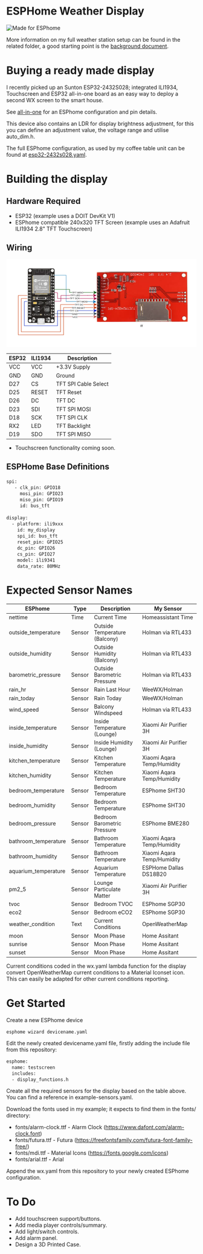 # ESPHome Weather Display

![Made for ESPhome](https://esphome.io/_images/made-for-esphome-black-on-white.svg)

More information on my full weather station setup can be found in the related folder,
a good starting point is the [background document](related/background.md).

# Buying a ready made display

I recently picked up an Sunton ESP32-2432S028; integrated ILI1934, Touchscreen and ESP32 all-in-one
board as an easy way to deploy a second WX screen to the smart house.

See [all-in-one](related/all-in-one.md) for an ESPhome configuration and pin details.

This device also contains an LDR for display brightness adjustment, for this you can define an adjustment value, 
the voltage range and utilise auto\_dim.h.

The full ESPhome configuration, as used by my coffee table unit can be found at [esp32-2432s028.yaml](esp32-2432s028.yaml).


# Building the display

## Hardware Required

* ESP32 (example uses a DOIT DevKit V1)
* ESPhome compatible 240x320 TFT Screen (example uses an Adafruit ILI1934 2.8" TFT Touchscreen)

## Wiring

![Wiring Diagram](wiring.png)

|ESP32|ILI1934|Description|
|-----|-------|-------|
|VCC  |VCC    |+3.3V Supply|
|GND  |GND    |Ground|
|D27  |CS     |TFT SPI Cable Select|
|D25  |RESET  |TFT Reset|
|D26  |DC     |TFT DC|
|D23  |SDI    |TFT SPI MOSI|
|D18  |SCK    |TFT SPI CLK|
|RX2  |LED    |TFT Backlight|
|D19  |SDO    |TFT SPI MISO|

* Touchscreen functionality coming soon.

## ESPHome Base Definitions

```
spi:
   - clk_pin: GPIO18
     mosi_pin: GPIO23
     miso_pin: GPIO19
     id: bus_tft

display:
  - platform: ili9xxx
    id: my_display
    spi_id: bus_tft
    reset_pin: GPIO25
    dc_pin: GPIO26
    cs_pin: GPIO27
    model: ili9341
    data_rate: 80MHz

```


# Expected Sensor Names

|ESPhome|Type|Description|My Sensor|
|-----|----|-----|-----|
|nettime|Time|Current Time|Homeassistant Time|
|outside\_temperature|Sensor|Outside Temperature (Balcony)|Holman via RTL433|
|outside\_humidity|Sensor|Outside Humidity (Balcony)|Holman via RTL433|
|barometric\_pressure|Sensor|Outside Barometric Pressure|Holman via RTL433|
|rain\_hr|Sensor|Rain Last Hour|WeeWX/Holman|
|rain\_today|Sensor|Rain Today|WeeWX/Holman|
|wind\_speed|Sensor|Balcony Windspeed|Holman via RTL433|
|inside\_temperature|Sensor|Inside Temperature (Lounge)|Xiaomi Air Purifier 3H|
|inside\_humidity|Sensor|Inside Humidity (Lounge)|Xiaomi Air Purifier 3H|
|kitchen\_temperature|Sensor|Kitchen Temperature|Xiaomi Aqara Temp/Humidity|
|kitchen\_humidity|Sensor|Kitchen Temperature|Xiaomi Aqara Temp/Humidity|
|bedroom\_temperature|Sensor|Bedroom Temperature|ESPhome SHT30|
|bedroom\_humidity|Sensor|Bedroom Temperature|ESPhome SHT30|
|bedroom\_pressure|Sensor|Bedroom Barometric Pressure|ESPhome BME280|
|bathroom\_temperature|Sensor|Bathroom Temperature|Xiaomi Aqara Temp/Humidity|
|bathroom\_humidity|Sensor|Bathroom Temperature|Xiaomi Aqara Temp/Humidity|
|aquarium\_temperature|Sensor|Aquarium Temperature|ESPHome Dallas DS18B20|
|pm2\_5|Sensor|Lounge Particulate Matter|Xiaomi Air Purifier 3H|
|tvoc|Sensor|Bedroom TVOC|ESPhome SGP30|
|eco2|Sensor|Bedroom eCO2|ESPhome SGP30|
|weather\_condition|Text|Current Conditions|OpenWeatherMap|
|moon|Sensor|Moon Phase|Home Assitant|
|sunrise|Sensor|Moon Phase|Home Assitant|
|sunset|Sensor|Moon Phase|Home Assitant|

Current conditions coded in the wx.yaml lambda function for the display convert OpenWeatherMap current conditions to a Material Iconset icon.
This can easily be adapted for other current conditions reporting.


# Get Started

Create a new ESPhome device

```
esphome wizard devicename.yaml
```

Edit the newly created devicename.yaml file, firstly adding the include file from this repository:

```
esphome:
  name: testscreen
  includes:
  - display_functions.h
```

Create all the required sensors for the display based on the table above.  You can find a reference
in example-sensors.yaml.

Download the fonts used in my example; it expects to find them in the fonts/ directory:

* fonts/alarm-clock.ttf - Alarm Clock (https://www.dafont.com/alarm-clock.font)
* fonts/futura.ttf - Futura (https://freefontsfamily.com/futura-font-family-free/)
* fonts/mdi.ttf - Material Icons (https://fonts.google.com/icons)
* fonts/arial.ttf - Arial 

Append the wx.yaml from this repository to your newly created ESPhome configuration.

# To Do

* Add touchscreen support/buttons.
* Add media player controls/summary.
* Add light/switch controls.
* Add alarm panel.
* Design a 3D Printed Case.

